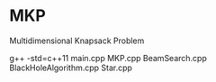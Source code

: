 # MKP
Multidimensional Knapsack Problem

g++ -std=c++11 main.cpp MKP.cpp BeamSearch.cpp BlackHoleAlgorithm.cpp Star.cpp